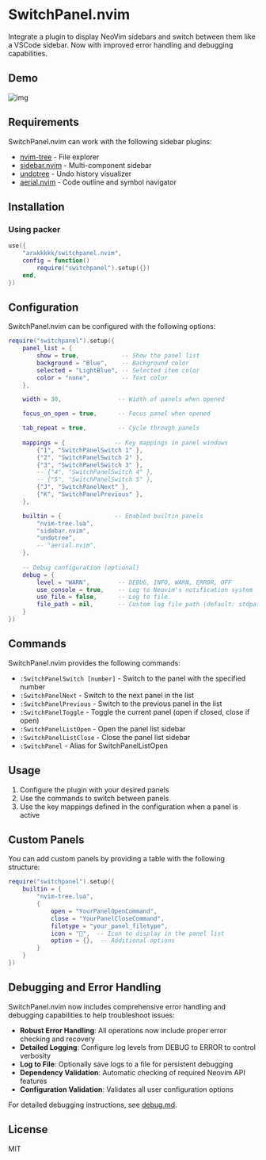 # SwitchPanel.nvim

Integrate a plugin to display NeoVim sidebars and switch between them like a VSCode sidebar. Now with improved error handling and debugging capabilities.

## Demo
![img](doc/demo.gif)

## Requirements

SwitchPanel.nvim can work with the following sidebar plugins:

- [nvim-tree](https://github.com/nvim-tree/nvim-tree.lua) - File explorer
- [sidebar.nvim](https://github.com/sidebar-nvim/sidebar.nvim) - Multi-component sidebar
- [undotree](https://github.com/mbbill/undotree) - Undo history visualizer
- [aerial.nvim](https://github.com/stevearc/aerial.nvim) - Code outline and symbol navigator

## Installation

### Using packer

```lua
use({
    "arakkkkk/switchpanel.nvim",
    config = function()
        require("switchpanel").setup({})
    end,
})
```

## Configuration

SwitchPanel.nvim can be configured with the following options:

```lua
require("switchpanel").setup({
    panel_list = {
        show = true,            -- Show the panel list
        background = "Blue",    -- Background color
        selected = "LightBlue", -- Selected item color
        color = "none",         -- Text color
    },

    width = 30,                -- Width of panels when opened

    focus_on_open = true,      -- Focus panel when opened

    tab_repeat = true,         -- Cycle through panels
    
    mappings = {              -- Key mappings in panel windows
        {"1", "SwitchPanelSwitch 1" },
        {"2", "SwitchPanelSwitch 2" },
        {"3", "SwitchPanelSwitch 3" },
        -- {"4", "SwitchPanelSwitch 4" },
        -- {"5", "SwitchPanelSwitch 5" },
        {"J", "SwitchPanelNext" },
        {"K", "SwitchPanelPrevious" },
    },

    builtin = {               -- Enabled builtin panels
        "nvim-tree.lua",
        "sidebar.nvim",
        "undotree",
        -- "aerial.nvim",
    },
    
    -- Debug configuration (optional)
    debug = {
        level = "WARN",        -- DEBUG, INFO, WARN, ERROR, OFF
        use_console = true,    -- Log to Neovim's notification system
        use_file = false,      -- Log to file
        file_path = nil,       -- Custom log file path (default: stdpath("cache")/switchpanel.log)
    }
})
```

## Commands

SwitchPanel.nvim provides the following commands:

- `:SwitchPanelSwitch [number]` - Switch to the panel with the specified number
- `:SwitchPanelNext` - Switch to the next panel in the list
- `:SwitchPanelPrevious` - Switch to the previous panel in the list
- `:SwitchPanelToggle` - Toggle the current panel (open if closed, close if open)
- `:SwitchPanelListOpen` - Open the panel list sidebar
- `:SwitchPanelListClose` - Close the panel list sidebar
- `:SwitchPanel` - Alias for SwitchPanelListOpen

## Usage

1. Configure the plugin with your desired panels
2. Use the commands to switch between panels
3. Use the key mappings defined in the configuration when a panel is active

## Custom Panels

You can add custom panels by providing a table with the following structure:

```lua
require("switchpanel").setup({
    builtin = {
        "nvim-tree.lua",
        {
            open = "YourPanelOpenCommand",
            close = "YourPanelCloseCommand",
            filetype = "your_panel_filetype",
            icon = "󰀘",  -- Icon to display in the panel list
            option = {},  -- Additional options
        }
    }
})
```

## Debugging and Error Handling

SwitchPanel.nvim now includes comprehensive error handling and debugging capabilities to help troubleshoot issues:

- **Robust Error Handling**: All operations now include proper error checking and recovery
- **Detailed Logging**: Configure log levels from DEBUG to ERROR to control verbosity
- **Log to File**: Optionally save logs to a file for persistent debugging
- **Dependency Validation**: Automatic checking of required Neovim API features
- **Configuration Validation**: Validates all user configuration options

For detailed debugging instructions, see [debug.md](doc/debug.md).

## License

MIT

